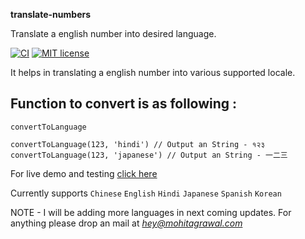 **translate-numbers**

Translate a english number into desired language.

[![CI](https://github.com/mohitagrawal939/translate-numbers/actions/workflows/ci.yml/badge.svg)](https://github.com/mohitagrawal939/translate-numbers/actions/workflows/ci.yml)
[![MIT license](https://img.shields.io/npm/l/translate-numbers)](./LICENSE)

It helps in translating a english number into various supported locale.

## **Function to convert is as following :**

```
convertToLanguage

convertToLanguage(123, 'hindi') // Output an String - १२३
convertToLanguage(123, 'japanese') // Output an String - 一二三
```

For live demo and testing [click here](https://tn-demo.mohitagrawal.com/)

Currently supports `Chinese` `English` `Hindi` `Japanese` `Spanish` `Korean`

NOTE - I will be adding more languages in next coming updates. For anything please drop an mail at *hey@mohitagrawal.com*
